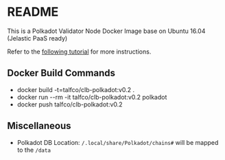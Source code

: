# README

This is a Polkadot Validator Node Docker Image base on Ubuntu 16.04 (Jelastic PaaS ready)

Refer to the [following tutorial](https://medium.com/coinmonks/polkadot-hello-world-1-cost-effective-cloud-deployment-of-a-validator-node-d3c1bbdb9200) for more instructions.

## Docker Build Commands

 * docker build -t=talfco/clb-polkadot:v0.2 .
 * docker run --rm -it talfco/clb-polkadot:v0.2 polkadot
 * docker push talfco/clb-polkadot:v0.2
 
 
## Miscellaneous 
* Polkadot DB Location: `/.local/share/Polkadot/chains#` will be mapped to the `/data`
 
 
    
